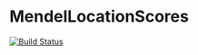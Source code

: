# MendelLocationScores

[![Build Status](https://travis-ci.org/OpenMendel/MendelLocationScores.jl.svg?branch=master)](https://travis-ci.org/OpenMendel/MendelLocationScores.jl)

